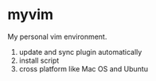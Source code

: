myvim
=====

My personal vim environment.

1. update and sync plugin automatically
2. install script
3. cross platform like Mac OS and Ubuntu
